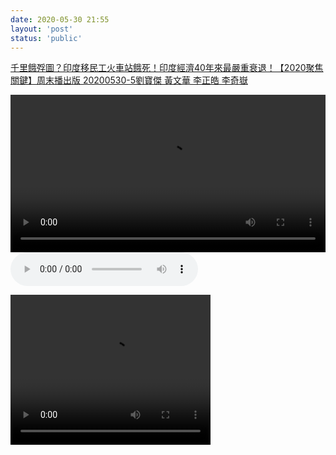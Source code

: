 ```yaml
---
date: 2020-05-30 21:55
layout: 'post'
status: 'public'
---
```


[千里餓殍圖？印度移民工火車站餓死！印度經濟40年來最嚴重衰退！【2020聚焦關鍵】周末播出版 20200530-5劉寶傑 黃文華 李正皓 李奇嶽](https://www.youtube.com/watch?v=0uuool6Ycrg)

<video width="100%" controls="controls"><source src="https://media.w3.org/2010/05/sintel/trailer.mp4"></video>
<audio src="http://music.163.com/song/media/outer/url?id=281951.mp3" autoplay loop controls ></audio>

<html>
<body>
<video width="320" height="240" controls="controls" autoplay="autoplay">
  <source src="hhttps://media.w3.org/2010/05/sintel/trailer.mp4" type="video/mp4" />  
</video>
</body>
</html>